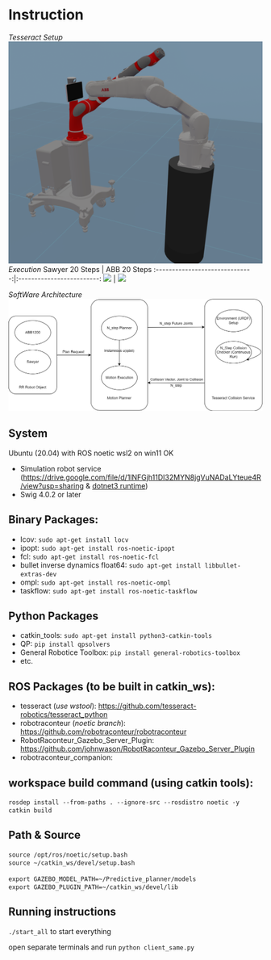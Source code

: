 # Instruction
*Tesseract Setup*
![](images/tess_viewer.png)
*Execution*
Sawyer 20 Steps                 |  ABB 20 Steps
:------------------------------:|:-------------------------:
![](images/Sawyer_20_step.gif)  | ![](images/ABB_20_step.gif)

*SoftWare Architecture*
![](images/diagram.jpg)



## System
Ubuntu (20.04) with ROS noetic
wsl2 on win11 OK

* Simulation robot service (https://drive.google.com/file/d/1lNFGjh11DI32MYN8jgVuNADaLYteue4R/view?usp=sharing & [dotnet3 runtime](https://docs.microsoft.com/en-us/dotnet/core/install/linux-ubuntu))
* Swig 4.0.2 or later

## Binary Packages:
* lcov: `sudo apt-get install locv`
* ipopt: `sudo apt-get install ros-noetic-ipopt`
* fcl: `sudo apt-get install ros-noetic-fcl`
* bullet inverse dynamics float64: `sudo apt-get install libbullet-extras-dev`
* ompl: `sudo apt-get install ros-noetic-ompl`
* taskflow: `sudo apt-get install ros-noetic-taskflow`

## Python Packages
* catkin_tools: `sudo apt-get install python3-catkin-tools`
* QP: `pip install qpsolvers`
* General Robotice Toolbox: `pip install general-robotics-toolbox`
* etc.

## ROS Packages (to be built in catkin_ws):
* tesseract (*use wstool*): https://github.com/tesseract-robotics/tesseract_python
* robotraconteur (*noetic branch*): https://github.com/robotraconteur/robotraconteur
* RobotRaconteur_Gazebo_Server_Plugin: https://github.com/johnwason/RobotRaconteur_Gazebo_Server_Plugin
* robotraconteur_companion: 



## workspace build command (using catkin tools):
```
rosdep install --from-paths . --ignore-src --rosdistro noetic -y
catkin build
```

## Path & Source
```
source /opt/ros/noetic/setup.bash
source ~/catkin_ws/devel/setup.bash

export GAZEBO_MODEL_PATH=~/Predictive_planner/models
export GAZEBO_PLUGIN_PATH=~/catkin_ws/devel/lib
```



## Running instructions

`./start_all` to start everything

open separate terminals and run
`python client_same.py`
